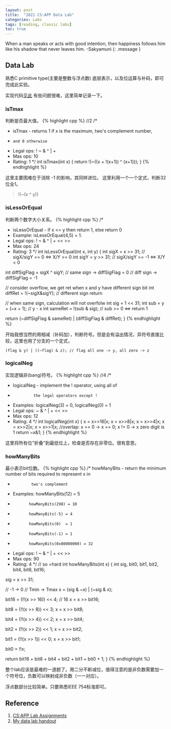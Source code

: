 ```yaml
---
layout: post
title:  "2021 CS:APP Data Lab"
categories: Labs
tags: [reading, classic labs]
toc: true
--- 
```

When a man speaks or acts with good intention, then happiness follows him like his shadow that never leaves him. -Sakyamuni
{: .message }

## Data Lab
熟悉C primitive type(主要是整数与浮点数) 底层表示，以及位运算与补码，即可完成此实验。

实现代码[见此](https://github.com/QifanWang/learning-csapp/blob/master/handout/datalab-handout/bits.c)
有些问题很难，这里简单记录一下。

### isTmax
判断是否最大值。
{% highlight cpp %}
//2
/*
 * isTmax - returns 1 if x is the maximum, two's complement number,
 *     and 0 otherwise 
 *   Legal ops: ! ~ & ^ | +
 *   Max ops: 10
 *   Rating: 1
 */
int isTmax(int x) {
  return !(~((x + !(x+1)) ^ (x+1)));
}
{% endhighlight %}

这里主要困难在于消除 -1 的影响，其同样进位。
这里利用一个一个定式，判断32位全1。
> !(~(x ^ y))

### isLessOrEqual
判断两个数字大小关系。
{% highlight cpp %}
/* 
 * isLessOrEqual - if x <= y  then return 1, else return 0 
 *   Example: isLessOrEqual(4,5) = 1.
 *   Legal ops: ! ~ & ^ | + << >>
 *   Max ops: 24
 *   Rating: 3
 */
int isLessOrEqual(int x, int y) {
  int sigX = x >> 31; // sigX/sigY == 0  <=> X/Y >= 0
  int sigY = y >> 31; // sigX/sigY == -1 <=> X/Y <  0

  int diffSigFlag = sigX ^ sigY; // same sign -> diffSigFlag = 0
                                 // diff sign -> diffSigFlag = -1

  // consider overflow, we get ret when x and y have different sign bit
  int diffRet = !(~sigX&sigY); // different sign return

  // when same sign, calculation will not overfolw
  int sig = 1 << 31; 
  int sub = y + (~x + 1); // y - x
  int sameRet = !(sub & sig); // sub >= 0 <=> return 1

  return (~diffSigFlag & sameRet) | (diffSigFlag & diffRet);
}
{% endhighlight %}

开始我想当然的用相减（补码加），判断符号。但是会有溢出情况，异符号直接比较，这里也用了分支的一个定式，

`
(flag & y) | ((~flag) & z); // flag all one -> y, all zero -> z
`

### logicalNeg
实现逻辑非(bang)符号。
{% highlight cpp %}
//4
/* 
 * logicalNeg - implement the ! operator, using all of 
 *              the legal operators except !
 *   Examples: logicalNeg(3) = 0, logicalNeg(0) = 1
 *   Legal ops: ~ & ^ | + << >>
 *   Max ops: 12
 *   Rating: 4 
 */
int logicalNeg(int x) {
  x = x>>16|x;
  x = x>>8|x;
  x = x>>4|x;
  x = x>>2|x;
  x = x>>1|x;
  //overlap: x == 0 -> x == 0; x != 0 -> x zero digit is 1
  return ~x&1;
}
{% endhighlight %}

这里将所有位"折叠"到最低位上，检查是否存在非零位。很有意思。

### howManyBits
最小表示bit位数。
{% highlight cpp %}
/* howManyBits - return the minimum number of bits required to represent x in
 *             two's complement
 *  Examples: howManyBits(12) = 5
 *            howManyBits(298) = 10
 *            howManyBits(-5) = 4
 *            howManyBits(0)  = 1
 *            howManyBits(-1) = 1
 *            howManyBits(0x80000000) = 32
 *  Legal ops: ! ~ & ^ | + << >>
 *  Max ops: 90
 *  Rating: 4
 */
// so =hard
int howManyBits(int x) {
  int sig, bit0, bit1, bit2, bit4, bit8, bit16;

  sig = x >> 31;

  // -1 -> 0
  // Tmin -> Tmax
  x = (sig & ~x) | (~sig & x);

  bit16 = (!!(x >> 16)) << 4; // 16
  x = x >> bit16;

  bit8 = (!!(x >> 8)) << 3; 
  x = x >> bit8;

  bit4 = (!!(x >> 4)) << 2;
  x = x >> bit4;

  bit2 = (!!(x >> 2)) << 1;
  x = x >> bit2;

  bit1 = (!!(x >> 1)) << 0;
  x = x >> bit1;

  bit0 = !!x;

  return bit16 + bit8 + bit4 + bit2 + bit1 + bit0 + 1;
}
{% endhighlight %}

整个lab应该是最难的一道题了。用二分不断减位，值得注意的是非负数需要加一个符号位，负数可以映射成非负数（一一对应）。

浮点数部分比较简单。只要熟悉IEEE 754标准即可。

## Reference
1. [CS:APP Lab Assignments](http://csapp.cs.cmu.edu/3e/labs.html)
2. [My data lab handout](https://github.com/QifanWang/learning-csapp/blob/master/handout/datalab-handout/bits.c)

